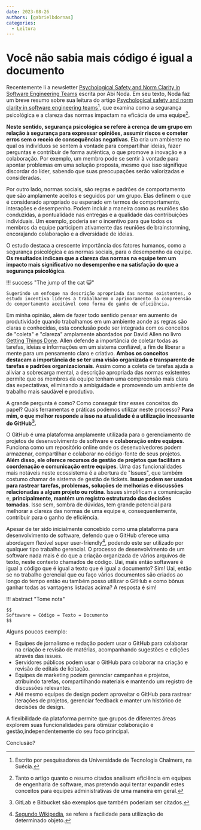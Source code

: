 ```yaml
---
date: 2023-08-26
authors: [gabrielbdornas]
categories:
  - Leitura
---
```


# Você não sabia mais código é igual a documento

Recentemente li a newsletter [Psychological Safety and Norm Clarity in Software Engineering Teams](https://newsletter.abinoda.com/p/engineering-team-norm-clarity?utm_source=post-email-title&publication_id=996688&post_id=136340388&isFreemail=true&utm_medium=email) escrita por Abi Noda.
Em seu texto, Noda faz um breve resumo sobre sua leitura do artigo [Psychological safety and norm clarity in software engineering teams](https://dl.acm.org/doi/10.1145/3195836.3195847?utm_source=substack&utm_medium=email)[^1], que examina como a segurança psicológica e a clareza das normas impactam na eficácia de uma equipe[^2].

<!-- more -->

**Neste sentido, segurança psicológica se refere à crença de um grupo em relação à segurança para expressar opiniões, assumir riscos e cometer erros sem o receio de consequências negativas**.
Ela cria um ambiente no qual os indivíduos se sentem à vontade para compartilhar ideias, fazer perguntas e contribuir de forma autêntica, o que promove a inovação e a colaboração.
Por exemplo, um membro pode se sentir à vontade para apontar problemas em uma solução proposta, mesmo que isso signifique discordar do líder, sabendo que suas preocupações serão valorizadas e consideradas.

Por outro lado, normas sociais, são regras e padrões de comportamento que são amplamente aceitos e seguidos por um grupo.
Elas definem o que é considerado apropriado ou esperado em termos de comportamento, interações e desempenho.
Podem incluir a maneira como as reuniões são conduzidas, a pontualidade nas entregas e a qualidade das contribuições individuais.
Um exemplo, poderia ser o incentivo para que todos os membros da equipe participem ativamente das reuniões de brainstorming, encorajando colaboração e a diversidade de ideias.

O estudo destaca a crescente importância dos fatores humanos, como a segurança psicológica e as normas sociais, para o desempenho da equipe.
**Os resultados indicam que a clareza das normas na equipe tem um impacto mais significativo no desempenho e na satisfação do que a segurança psicológica**.

!!! success "The jump of the cat :smiley_cat:"

    Sugerindo um enfoque na descrição apropriada das normas existentes, o estudo incentiva líderes a trabalharem o aprimoramento da compreensão do comportamento aceitável como forma de ganho de eficiência.

Em minha opinião, além de fazer todo sentido pensar em aumento de produtividade quando trabalhamos em um ambiente aonde as regras são claras e conhecidas, esta conclusão pode ser integrada com  os conceitos de "coleta" e "clareza" amplamente abordados por David Allen no livro [Getting Things Done](https://www.amazon.com/Getting-Things-Done-Stress-Free-Productivity/dp/0143126563).
Allen defende a importância de coletar todas as tarefas, ideias e informações em um sistema confiável, a fim de liberar a mente para um pensamento claro e criativo.
**Ambos os conceitos destacam a importância de se ter uma visão organizada e transparente de tarefas e padrões organizacionais**.
Assim como a coleta de tarefas ajuda a aliviar a sobrecarga mental, a descrição apropriada das normas existentes permite que os membros da equipe tenham uma compreensão mais clara das expectativas, eliminando a ambiguidade e promovendo um ambiente de trabalho mais saudável e produtivo.

A grande pergunta é como?
Como conseguir tirar esses conceitos do papel?
Quais ferramentas e práticas podemos utilizar neste processo?
**Para mim, o que melhor responde a isso na atualidade
é a utilização incessante do GitHub[^3].**

O GitHub é uma plataforma amplamente utilizada para o gerenciamento de projetos de desenvolvimento de software e **colaboração entre equipes**. Funciona como um repositório online onde os desenvolvedores podem armazenar, compartilhar e colaborar no código-fonte de seus projetos. **Além disso, ele oferece recursos de gestão de projetos que facilitam a coordenação e comunicação entre equipes**.
Uma das funcionalidades mais notáveis neste ecossistema é a abertura de "Issues", que também costumo chamar de sistema de gestão de tickets.
**Issue podem ser usados para rastrear tarefas, problemas, soluções de melhorias e discussões relacionadas a algum projeto ou rotina**.
Issues simplificam a comunicação e, **principalmente, mantém um registro estruturado das decisões tomadas**.
Isso sem, sombra de dúvidas, tem grande potencial para melhorar a clareza das normas de uma equipe e, consequentemente, contribuir para o ganho de eficiência.

Apesar de ter sido inicialmente concebido como uma plataforma para desenvolvimento de software, defendo que o GitHub oferece uma abordagem flexível super user-friendly[^4], podendo este ser utilizado por qualquer tipo trabalho gerencial.
O processo de desenvolvimento de um software nada mais é do que a criação organizada de vários arquivos de texto, neste contexto chamados de código.
Uai, mais então softaware é igual a código que é igual a texto que é igual a documento?
Sim!
Uai, então se no trabalho gerencial que eu faço vários documentos são criados ao longo do tempo então eu também posso utilizar o GitHub e como bônus ganhar todas as vantagens listadas acima?
A resposta é sim!

!!! abstract "Tome nota"

    $$
    Softaware = Código = Texto = Documento
    $$

Alguns poucos exemplo:

- Equipes de jornalismo e redação podem usar o GitHub para colaborar na criação e revisão de matérias, acompanhando sugestões e edições através das issues.
- Servidores públicos podem usar o GitHub para colaborar na criação e revisão de editais de licitação.
- Equipes de marketing podem gerenciar campanhas e projetos, atribuindo tarefas, compartilhando materiais e mantendo um registro de discussões relevantes.
- Até mesmo equipes de design podem aproveitar o GitHub para rastrear iterações de projetos, gerenciar feedback e manter um histórico de decisões de design.

A flexibilidade da plataforma permite que grupos de diferentes áreas explorem suas funcionalidades para otimizar colaboração e gestão,independentemente do seu foco principal.

Conclusão?

[^1]: Escrito por pesquisadores da Universidade de Tecnologia Chalmers, na Suécia.
[^2]: Tanto o artigo quanto o resumo citados analisam eficiência em equipes de engenharia de software, mas pretendo aqui tentar expandir estes conceitos para equipes administrativas de uma maneira em geral.
[^3]: GitLab e Bitbucket são exemplos que também poderiam ser citados.
[^4]: [Segundo Wikipedia](https://en.wikipedia.org/wiki/User_Friendly_(disambiguation)), se refere a facilidade para utilização de determinado objeto.
